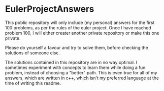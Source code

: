# EulerProjectAnswers
This poblic repository will only include (my personal) answers for the first 100 problems, as per the rules of the euler project. Once I have reached problem 100, I will either creater another private repository or make this one private.

Please do yourself a favour and try to solve them, before checking the solutions of someone else.

The solutions contained in this repository are in no way optimal. I sometimes experiment with concepts to learn them while doing a fun problem, instead of choosing a "better" path. This is even true for all of my answers, which are written in c++,
which isn't my preferred language at the time of writing this readme.
